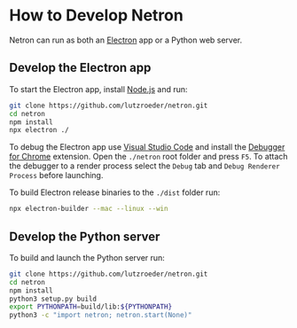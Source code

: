 # How to Develop Netron

Netron can run as both an [Electron](https://electronjs.org) app or a Python web server.

## Develop the Electron app

To start the Electron app, install [Node.js](https://nodejs.org) and run: 

```bash
git clone https://github.com/lutzroeder/netron.git
cd netron
npm install
npx electron ./
```

To debug the Electron app use [Visual Studio Code](https://code.visualstudio.com) and install the [Debugger for Chrome](https://marketplace.visualstudio.com/items?itemName=msjsdiag.debugger-for-chrome) extension. Open the `./netron` root folder and press `F5`. To attach the debugger to a render process select the `Debug` tab and `Debug Renderer Process` before launching.

To build Electron release binaries to the `./dist` folder run:

```bash
npx electron-builder --mac --linux --win
```

## Develop the Python server

To build and launch the Python server run:

```bash
git clone https://github.com/lutzroeder/netron.git
cd netron
npm install
python3 setup.py build
export PYTHONPATH=build/lib:${PYTHONPATH}
python3 -c "import netron; netron.start(None)"
```
